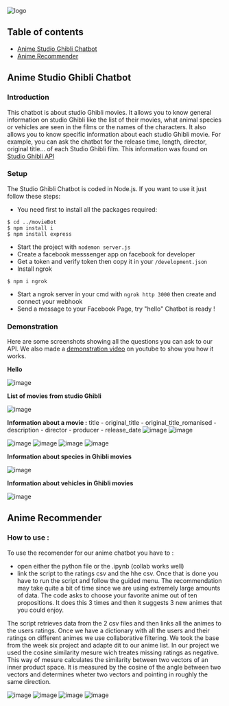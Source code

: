 ![logo](https://user-images.githubusercontent.com/64537874/112735427-24a4d200-8f4c-11eb-81b8-47ae3a6b6342.png)


## Table of contents
* [Anime Studio Ghibli Chatbot](#Anime-Studio-Ghibli-Chatbot)
* [Anime Recommender](#Anime-Recommender)

## Anime Studio Ghibli Chatbot

### Introduction
This chatbot is about studio Ghibli movies. It allows you to know general information on studio Ghibli like the list of their movies, what animal species or vehicles are seen in the films or the names of the characters. 
It also allows you to know specific information about each studio Ghibli movie. For example, you can ask the chatbot for the release time, length, director, original title… of each Studio Ghibli film.
This information was found on [Studio Ghibli API](https://ghibliapi.herokuapp.com/)

### Setup
The Studio Ghibli Chatbot is coded in Node.js. If you want to use it just follow these steps:

* You need first to install all the packages required: 
```
$ cd ../movieBot
$ npm install i
$ npm install express
```
* Start the project with `nodemon server.js`
* Create a facebook messsenger app on facebook for developer
* Get a token and verify token then copy it in your `/development.json`
* Install ngrok
```
$ npm i ngrok
```
* Start a ngrok server in your cmd with `ngrok http 3000` then create and connect your webhook
* Send a message to your Facebook Page, try "hello"
Chatbot is ready !

### Demonstration
Here are some screenshots showing all the questions you can ask to our API. 
We also made a [demonstration video](https://www.youtube.com/watch?v=z4e8lvSg4-Y) on youtube to show you how it works. 


__Hello__

![image](https://user-images.githubusercontent.com/64537874/112734684-97f81500-8f47-11eb-9196-94bf1f69fdb7.png)

__List of movies from studio Ghibli__

![image](https://user-images.githubusercontent.com/64537874/112734745-ec02f980-8f47-11eb-9fb4-a682788a1be3.png)

__Information about a movie :__ title - original_title - original_title_romanised - description - director - producer - release_date
![image](https://user-images.githubusercontent.com/64537874/112735140-91b76800-8f4a-11eb-81c9-c1c396e97f71.png)
![image](https://user-images.githubusercontent.com/64537874/112735166-a72c9200-8f4a-11eb-8abd-9fbc93c91d5a.png)

![image](https://user-images.githubusercontent.com/64537874/112734801-4f8d2700-8f48-11eb-9337-068c89928731.png)
![image](https://user-images.githubusercontent.com/64537874/112734859-9aa73a00-8f48-11eb-9d7c-d335f087168d.png)
![image](https://user-images.githubusercontent.com/64537874/112734972-67b17600-8f49-11eb-9a84-6d1c57df4717.png)
![image](https://user-images.githubusercontent.com/64537874/112735018-a810f400-8f49-11eb-926f-c025d2a12f80.png)

__Information about species in Ghibli movies__

![image](https://user-images.githubusercontent.com/64537874/112735049-e0b0cd80-8f49-11eb-8d84-c0710c569e8d.png)

__Information about vehicles in Ghibli movies__

![image](https://user-images.githubusercontent.com/64537874/112735091-42713780-8f4a-11eb-9722-b5c8452515bc.png)




## Anime Recommender



### How to use :

To use the recomender for our anime chatbot you have to :
* open either the python file or the .ipynb (collab works well)
* link the script to the ratings csv and the hhe csv. 
Once that is done you have to run the script and follow the guided menu. The recommendation may take quite a bit of time since we are using extremely large amounts of data.
The code asks to choose your favorite anime out of ten propositions. It does this 3 times and then it suggests 3 new animes that you could enjoy.

The script retrieves data from the 2 csv files and then links all the animes to the users ratings. Once we have a dictionary with all the users and their ratings on different animes we use collaborative filtering. We took the base from the week six project and adapte dit to our anime list. In our project we used the cosine similarity mesure wich treates missing ratings as negative. This way of mesure calculates the similarity between two vectors of an inner product space. It is measured by the cosine of the angle between two vectors and determines wheter two vectors and pointing in roughly the same direction. 

![image](https://user-images.githubusercontent.com/64537874/112736618-72bdd380-8f54-11eb-82b1-7abfc40d73c7.png)
![image](https://user-images.githubusercontent.com/64537874/112736624-7cdfd200-8f54-11eb-82ee-aae96e8a8bfd.png)
![image](https://user-images.githubusercontent.com/64537874/112736649-a1d44500-8f54-11eb-892e-190cbfedbcc2.png)
![image](https://user-images.githubusercontent.com/64537874/112736628-8406e000-8f54-11eb-885e-57e75d58e1b8.png)



